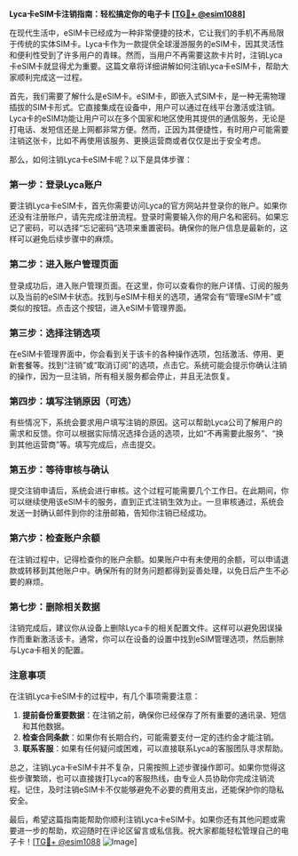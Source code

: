 **Lyca卡eSIM卡注销指南：轻松搞定你的电子卡 [[TG💪+ @esim1088](https://t.me/s/esim1088)]**

在现代生活中，eSIM卡已经成为一种非常便捷的技术，它让我们的手机不再局限于传统的实体SIM卡。Lyca卡作为一款提供全球漫游服务的eSIM卡，因其灵活性和便利性受到了许多用户的青睐。然而，当用户不再需要这款卡片时，注销Lyca卡eSIM卡就显得尤为重要。这篇文章将详细讲解如何注销Lyca卡eSIM卡，帮助大家顺利完成这一过程。

首先，我们需要了解什么是eSIM卡。eSIM卡，即嵌入式SIM卡，是一种无需物理插拔的SIM卡形式。它直接集成在设备中，用户可以通过在线平台激活或注销。Lyca卡的eSIM功能让用户可以在多个国家和地区使用其提供的通信服务，无论是打电话、发短信还是上网都非常方便。然而，正因为其便捷性，有时用户可能需要注销这张卡，比如不再使用该服务、更换运营商或者仅仅是出于安全考虑。

那么，如何注销Lyca卡eSIM卡呢？以下是具体步骤：

### **第一步：登录Lyca账户**
要注销Lyca卡eSIM卡，首先你需要访问Lyca的官方网站并登录你的账户。如果你还没有注册账户，请先完成注册流程。登录时需要输入你的用户名和密码。如果忘记了密码，可以选择“忘记密码”选项来重置密码。确保你的账户信息是最新的，这样可以避免后续步骤中的麻烦。

### **第二步：进入账户管理页面**
登录成功后，进入账户管理页面。在这里，你可以查看你的账户详情、订阅的服务以及当前的eSIM卡状态。找到与eSIM卡相关的选项，通常会有“管理eSIM卡”或类似的按钮。点击这个按钮，进入eSIM卡管理界面。

### **第三步：选择注销选项**
在eSIM卡管理界面中，你会看到关于该卡的各种操作选项，包括激活、停用、更新套餐等。找到“注销”或“取消订阅”的选项，点击它。系统可能会提示你确认注销的操作，因为一旦注销，所有相关服务都会停止，并且无法恢复。

### **第四步：填写注销原因（可选）**
有些情况下，系统会要求用户填写注销的原因。这可以帮助Lyca公司了解用户的需求和反馈。你可以根据实际情况选择合适的选项，比如“不再需要此服务”、“换到其他运营商”等。填写完成后，点击提交。

### **第五步：等待审核与确认**
提交注销申请后，系统会进行审核。这个过程可能需要几个工作日。在此期间，你可以继续使用该eSIM卡的服务，直到正式注销生效为止。一旦审核通过，系统会发送一封确认邮件到你的注册邮箱，告知你注销已经成功。

### **第六步：检查账户余额**
在注销过程中，记得检查你的账户余额。如果账户中有未使用的余额，可以申请退款或转移到其他账户中。确保所有的财务问题都得到妥善处理，以免日后产生不必要的麻烦。

### **第七步：删除相关数据**
注销完成后，建议你从设备上删除Lyca卡的相关配置文件。这样可以避免因误操作而重新激活该卡。通常，你可以在设备的设置中找到eSIM管理选项，然后删除与Lyca卡相关的配置。

### **注意事项**
在注销Lyca卡eSIM卡的过程中，有几个事项需要注意：
1. **提前备份重要数据**：在注销之前，确保你已经保存了所有重要的通讯录、短信和其他数据。
2. **检查合同条款**：如果你有长期合约，可能需要支付一定的违约金才能注销。
3. **联系客服**：如果有任何疑问或困难，可以直接联系Lyca的客服团队寻求帮助。

总之，注销Lyca卡eSIM卡并不复杂，只需按照上述步骤操作即可。如果你觉得这些步骤繁琐，也可以直接拨打Lyca的客服热线，由专业人员协助你完成注销流程。记住，及时注销eSIM卡不仅能够避免不必要的费用支出，还能保护你的隐私安全。

最后，希望这篇指南能帮助你顺利注销Lyca卡eSIM卡。如果你还有其他问题或需要进一步的帮助，欢迎随时在评论区留言或私信我。祝大家都能轻松管理自己的电子卡！[[TG💪+ @esim1088](https://t.me/s/esim1088) ![Image](https://i.postimg.cc/4NQfJmqS/Snipaste-2025-05-13-00-14-12.png)]